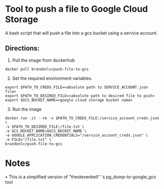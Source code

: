 # Tool to push a file to Google Cloud Storage

A bash script that will push a file into a gcs bucket using a service account.

## Directions:
1. Pull the image from dockerhub
```
docker pull brandonlv/push-file-to-gcs
```

2. Set the required environment variables. 
```
export $PATH_TO_CREDS_FILE=<absolute path to SERVICE_ACCOUNT.json file>
export $PATH_TO_DESIRED_FILE=<absolute path to desired file to push>
export $GCS_BUCKET_NAME=<google cloud storage bucket name>
```

3. Run the image
```
docker run -it --rm -v $PATH_TO_CREDS_FILE:/service_account_creds.json \ 
-v $PATH_TO_DESIRED_FILE:/file.txt \
-e GCS_BUCKET_NAME=$GCS_BUCKET_NAME \
-e GOOGLE_APPLICATION_CREDENTIALS="/service_account_creds.json" \
-e FILE="/file.txt" \
brandonlv/push-file-to-gcs
```

# Notes
• This is a simplified version of "thestevenbell" 's pg_dump-to-google_gcs tool
